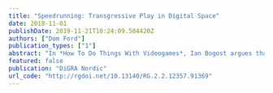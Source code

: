 ```yaml
---
title: "Speedrunning: Transgressive Play in Digital Space"
date: 2018-11-01
publishDate: 2019-11-21T10:24:09.504420Z
authors: ["Dom Ford"]
publication_types: ["1"]
abstract: "In *How To Do Things With Videogames*, Ian Bogost argues that videogames offer “an experience of the ‘space between points’ that had been reduced or eliminated by the transportation technologies that began with the train” (2011, 49). But when we watch a speedrun of a game such as *The Legend of Zelda: Ocarina of Time* (Nintendo EAD 1998), what we instead see is a player determined to destroy as much of that ‘space between points’ as possible. It is a game that takes most players tens of hours to complete, but is finished in just over 17 minutes by the best speedrunners, utilizing glitches that manipulate the game’s code to skip enormous chunks of both the narrative and the gameworld. Once an underground hobby conducted between users swapping footage on obscure internet forums, speedrunning has shot into the mainstream in recent years following the rise of livestreaming platforms and livestreamed events such as Games Done Quick and the European Speedsters Assembly. So what does speedrunning mean as a mode of play, and what can it reveal about the relationship between player and gameworld? This paper examines speedrunning as a transgressive mode of play. Building on previous work on this topic by scholars such as Rainforest Scully-Blaker, I first aim to define speedrunning as a practice and then to explore its relationship with the space in the gameworld, the game’s narrative, and with the ideological and representational implications that arise from them. To do this, I bring in spatial, digital and videogame theorists such as Paul Virilio, Tom Apperley and Espen Aarseth, as well as work on other transgressive spatial practices such as parkour in order to see if and how they relate."
featured: false
publication: "DiGRA Nordic"
url_code: "http://rgdoi.net/10.13140/RG.2.2.12357.91369"
---
```


